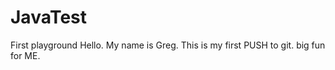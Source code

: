 # JavaTest
First playground
Hello.  My name is Greg.  This is my first PUSH to git.
big fun for ME.
